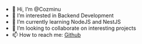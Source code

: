 - 👋 Hi, I’m @Cozminu
- 👀 I’m interested in Backend Development
- 🌱 I’m currently learning NodeJS and NestJS
- 💞️ I’m looking to collaborate on interesting projects
- 📫 How to reach me: [Github](https://github.com/cozminu)
